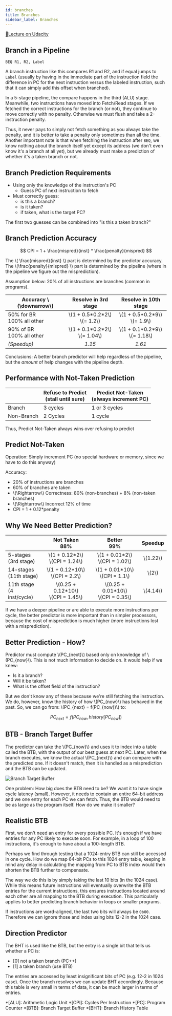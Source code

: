 ```yaml
---
id: branches
title: Branches
sidebar_label: Branches
---
```


[🔗Lecture on Udacity](https://classroom.udacity.com/courses/ud007/lessons/3618489075/concepts/last-viewed)

## Branch in a Pipeline

```mipsasm
BEQ R1, R2, Label
```

A branch instruction like this compares R1 and R2, and if equal jumps to `Label` (usually by having in the immediate part of the instruction field the difference in PC for the next instruction versus the labeled instruction, such that it can simply add this offset when branched).

In a 5-stage pipeline, the compare happens in the third (ALU) stage. Meanwhile, two instructions have moved into Fetch/Read stages. If we fetched the correct instructions for the branch (or not), they continue to move correctly with no penalty. Otherwise we must flush and take a 2-instruction penalty.

Thus, it never pays to simply not fetch something as you always take the penalty, and it is better to take a penalty only sometimes than all the time. Another important note is that when fetching the instruction after `BEQ`, we know nothing about the branch itself yet except its address (we don't even know it's a branch at all yet), but we already must make a prediction of whether it's a taken branch or not.

## Branch Prediction Requirements

- Using only the knowledge of the instruction's PC
  - Guess PC of next instruction to fetch
- Must correctly guess: 
  - is this a branch?
  - is it taken?
  - if taken, what is the target PC?

The first two guesses can be combined into "is this a taken branch?"

## Branch Prediction Accuracy

$$ CPI = 1 + \frac{mispred}{inst} * \frac{penalty}{mispred} $$

The \\( \frac{mispred}{inst} \\) part is determined by the predictor accuracy. The \\(\frac{penalty}{mispred} \\) part is determined by the pipeline (where in the pipeline we figure out the misprediction).

Assumption below: 20% of all instructions are branches (common in programs).

| Accuracy \\(\downarrow\\) | Resolve in 3rd stage | Resolve in 10th stage |
|---|:---:|:---:|
| 50% for BR<br>100% all other | \\(1 + 0.5\*0.2\*2\\)<br>\\(= 1.2\\) | \\(1 + 0.5\*0.2\*9\\)<br>\\(= 1.9\\) |
| 90% of BR<br>100% all other | \\(1 + 0.1\*0.2\*2\\)<br>\\(= 1.04\\) | \\(1 + 0.1\*0.2\*9\\)<br>\\(= 1.18\\) |
| _(Speedup)_ | _1.15_ | _1.61_ |

Conclusions: A better branch predictor will help regardless of the pipeline, but the _amount_ of help changes with the pipeline depth.

## Performance with Not-Taken Prediction

| | Refuse to Predict<br>(stall until sure) | Predict Not-Taken<br>(always increment PC) |
|---|---|---|
| Branch | 3 cycles | 1 or 3 cycles |
| Non-Branch | 2 Cycles | 1 cycle |

Thus, Predict Not-Taken always wins over refusing to predict

## Predict Not-Taken

Operation: Simply increment PC (no special hardware or memory, since we have to do this anyway)

Accuracy:
* 20% of instructions are branches
* 60% of branches are taken
* \\(\Rightarrow\\) Correctness: 80% (non-branches) + 8% (non-taken branches)
* \\(\Rightarrow\\) Incorrect 12% of time
* CPI = 1 + 0.12*penalty

## Why We Need Better Prediction?
| | Not Taken<br>88% | Better<br>99% | Speedup |
|---|:---:|:---:|:---:|
| 5-stages<br>(3rd stage) | \\(1 + 0.12\*2\\)<br>\\(CPI = 1.24\\) | \\(1 + 0.01\*2\\)<br>\\(CPI = 1.02\\) | \\(1.22\\) |
| 14-stages<br>(11th stage) | \\(1 + 0.12\*10\\)<br>\\(CPI = 2.2\\) | \\(1 + 0.01\*10\\)<br>\\(CPI = 1.1\\) | \\(2\\) |
| 11th stage<br>(4 inst/cycle) | \\(0.25 + 0.12\*10\\)<br>\\(CPI = 1.45\\) | \\(0.25 + 0.01\*10\\)<br>\\(CPI = 0.35\\) | \\(4.14\\) |

If we have a deeper pipeline or are able to execute more instructions per cycle, the better predictor is more important than in simpler processors, because the cost of misprediction is much higher (more instructions lost with a misprediction).

## Better Prediction - How?

Predictor must compute \\(PC_{next}\\) based only on knowledge of \\(PC_{now}\\). This is not much information to decide on. It would help if we knew: 
* Is it a branch?
* Will it be taken?
* What is the offset field of the instruction?

But we don't know any of these because we're still fetching the instruction. We do, however, know the history of how \\(PC_{now}\\) has behaved in the past. So, we can go from: \\(PC_{next} = f(PC_{now})\\) to:

$$ PC_{next} = f(PC_{now}, history[PC_{now}]) $$

## BTB - Branch Target Buffer

The predictor can take the \\(PC_{now}\\) and uses it to index into a table called the BTB, with the output of our best guess at next PC. Later, when the branch executes, we know the actual \\(PC_{next}\\) and can compare with the predicted one. If it doesn't match, then it is handled as a misprediction and the BTB can be updated.

![Branch Target Buffer](https://i.imgur.com/h6Fwke1.png)

One problem: How big does the BTB need to be? We want it to have single cycle latency (small). However, it needs to contain an entire 64-bit address and we one entry for each PC we can fetch. Thus, the BTB would need to be as large as the program itself. How do we make it smaller?

## Realistic BTB

First, we don't need an entry for every possible PC. It's enough if we have entries for any PC likely to execute soon. For example, in a loop of 100 instructions, it's enough to have about a 100-length BTB.

Perhaps we find through testing that a 1024-entry BTB can still be accessed in one cycle. How do we map 64-bit PCs to this 1024 entry table, keeping in mind any delay in calculating the mapping from PC to BTB index would then shorten the BTB further to compensate.

The way we do this is by simply taking the last 10 bits (in the 1024 case). While this means future instructions will eventually overwrite the BTB entries for the current instructions, this ensures instructions located around each other are all mapping to the BTB during execution. This particularly applies to better predicting branch behavior in loops or smaller programs.

If instructions are word-aligned, the last two bits will always be `0b00`. Therefore we can ignore those and index using bits 12-2 in the 1024 case.

## Direction Predictor
The BHT is used like the BTB, but the entry is a single bit that tells us whether a PC is:
- [0] not a taken branch (PC++)
- [1] a taken branch (use BTB)

The entries are accessed by least insignificant bits of PC (e.g. 12-2 in 1024 case). Once the branch resolves we can update BHT accordingly. Because this table is very small in terms of data, it can be much larger in terms of entries.

*[ALU]: Arithmetic Logic Unit
*[CPI]: Cycles Per Instruction
*[PC]: Program Counter
*[BTB]: Branch Target Buffer
*[BHT]: Branch History Table